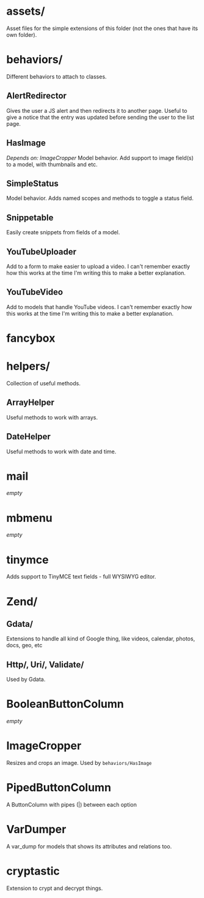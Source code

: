 # assets/
Asset files for the simple extensions of this folder (not the ones that have its own folder).

# behaviors/
Different behaviors to attach to classes.
## AlertRedirector
Gives the user a JS alert and then redirects it to another page. Useful to give a notice that the entry was updated before sending the user to the list page.
## HasImage
*Depends on: ImageCropper*
Model behavior. Add support to image field(s) to a model, with thumbnails and etc.
## SimpleStatus
Model behavior. Adds named scopes and methods to toggle a status field.
## Snippetable
Easily create snippets from fields of a model.
## YouTubeUploader
Add to a form to make easier to upload a video. I can't remember exactly how this works at the time I'm writing this to make a better explanation.
## YouTubeVideo
Add to models that handle YouTube videos. I can't remember exactly how this works at the time I'm writing this to make a better explanation.

# fancybox

# helpers/
Collection of useful methods.
## ArrayHelper
Useful methods to work with arrays.
## DateHelper
Useful methods to work with date and time.

# mail
*empty*

# mbmenu
*empty*

# tinymce
Adds support to TinyMCE text fields - full WYSIWYG editor.

# Zend/
## Gdata/
Extensions to handle all kind of Google thing, like videos, calendar, photos, docs, geo, etc
## Http/, Uri/, Validate/
Used by Gdata.

# BooleanButtonColumn
*empty*

# ImageCropper
Resizes and crops an image. Used by `behaviors/HasImage`

# PipedButtonColumn
A ButtonColumn with pipes (|) between each option

# VarDumper
A var_dump for models that shows its attributes and relations too.

# cryptastic
Extension to crypt and decrypt things.

